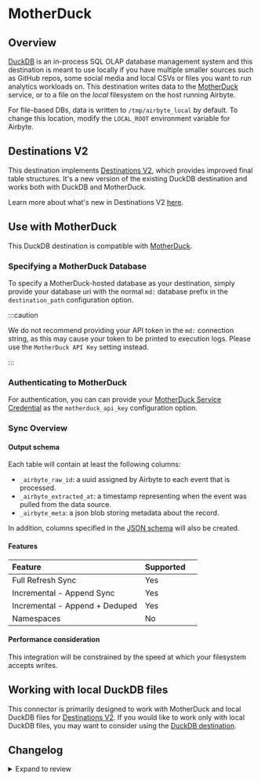 # MotherDuck


## Overview

[DuckDB](https://duckdb.org/) is an in-process SQL OLAP database management system and this destination is meant to use locally if you have multiple smaller sources such as GitHub repos, some social media and local CSVs or files you want to run analytics workloads on. This destination writes data to the [MotherDuck](https://motherduck.com) service, or to a file on the _local_ filesystem on the host running Airbyte.

For file-based DBs, data is written to `/tmp/airbyte_local` by default. To change this location, modify the `LOCAL_ROOT` environment variable for Airbyte.

## Destinations V2

This destination implements [Destinations V2](/release_notes/upgrading_to_destinations_v2/#what-is-destinations-v2), which provides improved final table structures. It's a new version of the existing DuckDB destination and works both with DuckDB and MotherDuck.

Learn more about what's new in Destinations V2 [here](/using-airbyte/core-concepts/typing-deduping).

## Use with MotherDuck

This DuckDB destination is compatible with [MotherDuck](https://motherduck.com).

### Specifying a MotherDuck Database

To specify a MotherDuck-hosted database as your destination, simply provide your database uri with the normal `md:` database prefix in the `destination_path` configuration option.

:::caution

We do not recommend providing your API token in the `md:` connection string, as this may cause your token to be printed to execution logs. Please use the `MotherDuck API Key` setting instead.

:::

### Authenticating to MotherDuck

For authentication, you can can provide your [MotherDuck Service Credential](https://motherduck.com/docs/authenticating-to-motherduck/#syntax) as the `motherduck_api_key` configuration option.

### Sync Overview

#### Output schema

Each table will contain at least the following columns:

- `_airbyte_raw_id`: a uuid assigned by Airbyte to each event that is processed.
- `_airbyte_extracted_at`: a timestamp representing when the event was pulled from the data source.
- `_airbyte_meta`: a json blob storing metadata about the record.

In addition, columns specified in the [JSON schema](https://docs.airbyte.com/connector-development/schema-reference) will also be created.


#### Features

| Feature                        | Supported |     |
| :----------------------------- | :-------- | :-- |
| Full Refresh Sync              | Yes       |     |
| Incremental - Append Sync      | Yes       |     |
| Incremental - Append + Deduped | Yes       |     |
| Namespaces                     | No        |     |

#### Performance consideration

This integration will be constrained by the speed at which your filesystem accepts writes.

## Working with local DuckDB files

This connector is primarily designed to work with MotherDuck and local DuckDB files for [Destinations V2](/release_notes/upgrading_to_destinations_v2/#what-is-destinations-v2). If you would like to work only with local DuckDB files, you may want to consider using the [DuckDB destination](https://docs.airbyte.com/integrations/destinations/duckdb).


## Changelog

<details>
  <summary>Expand to review</summary>

| Version | Date       | Pull Request                                              | Subject                                                                                                                                                                                                                                                                                                                                                                                                |
|:--------| :--------- | :-------------------------------------------------------- | :----------------------------------------------------------------------------------------------------------------------------------------------------------------------------------------------------------------------------------------------------------------------------------------------------------------------------------------------------------------------------------------------------- |
| 0.1.1   | 2024-10-23 | [47312](https://github.com/airbytehq/airbyte/pull/47312)  | Fix: generate new unique destination ID                                                                                                                                                                                                                                                                                                                                                                                 |
| 0.1.0   | 2024-10-23 | [46904](https://github.com/airbytehq/airbyte/pull/46904)  | New MotherDuck destination                                                                                                                                                                                                                                                                                                                                                                                 |

</details>
